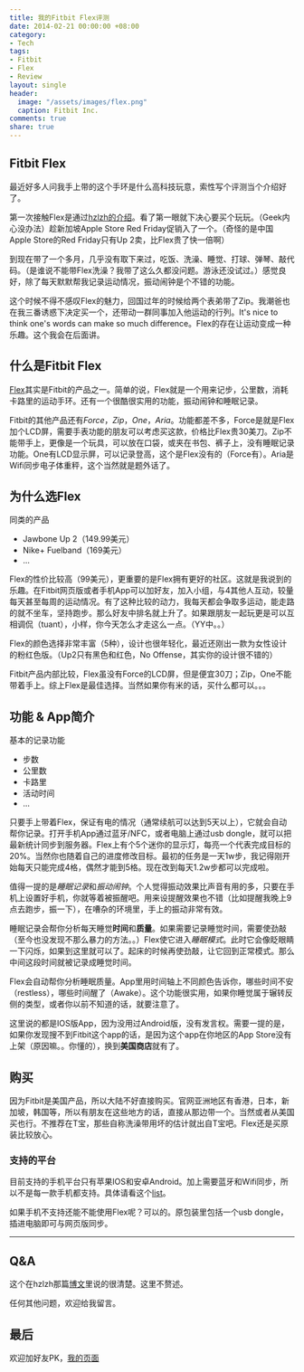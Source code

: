 ```yaml
---
title: 我的Fitbit Flex评测
date: 2014-02-21 00:00:00 +08:00
category:
- Tech
tags:
- Fitbit
- Flex
- Review
layout: single
header:
  image: "/assets/images/flex.png"
  caption: Fitbit Inc.
comments: true
share: true
---
```


## Fitbit Flex
最近好多人问我手上带的这个手环是什么高科技玩意，索性写个评测当个介绍好了。

第一次接触Flex是通过[hzlzh的介绍][hzlzh's review]。看了第一眼就下决心要买个玩玩。（Geek内心没办法）趁新加坡Apple Store Red Friday促销入了一个。（奇怪的是中国Apple Store的Red Friday只有Up 2卖，比Flex贵了快一倍啊）

到现在带了一个多月，几乎没有取下来过，吃饭、洗澡、睡觉、打球、弹琴、敲代码。（是谁说不能带Flex洗澡？我带了这么久都没问题。游泳还没试过。）感觉良好，除了每天默默帮我记录运动情况，振动闹钟是个不错的功能。

这个时候不得不感叹Flex的魅力，回国过年的时候给两个表弟带了Zip。我潮爸也在我三番诱惑下决定买一个，还带动一群同事加入他运动的行列。It's nice to think one's words can make so much difference。Flex的存在让运动变成一种乐趣。这个我会在后面讲。

[hzlzh's review]:http://hzlzh.io/fitbit-flex-review/

## 什么是Fitbit Flex
[Flex][flex_link]其实是Fitbit的产品之一。简单的说，Flex就是一个用来记步，公里数，消耗卡路里的运动手环。还有一个很酷很实用的功能，振动闹钟和睡眠记录。

Fitbit的其他产品还有*Force*，*Zip*，*One*，*Aria*。功能都差不多，Force是就是Flex加个LCD屏，需要手表功能的朋友可以考虑买这款，价格比Flex贵30美刀。Zip不能带手上，更像是一个玩具，可以放在口袋，或夹在书包、裤子上，没有睡眠记录功能。One有LCD显示屏，可以记录登高，这个是Flex没有的（Force有）。Aria是Wifi同步电子体重秤，这个当然就是题外话了。

[flex_link]: http://www.fitbit.com/

## 为什么选Flex
同类的产品

* Jawbone Up 2（149.99美元）
* Nike+ Fuelband（169美元）
* ... 

Flex的性价比较高（99美元），更重要的是Flex拥有更好的社区。这就是我说到的乐趣。在Fitbit网页版或者手机App可以加好友，加入小组，与4其他人互动，较量每天甚至每周的运动情况。有了这种比较的动力，我每天都会争取多运动，能走路的就不坐车，坚持跑步。那么好友中排名就上升了。如果跟朋友一起玩更是可以互相调侃（tuant），小样，你今天怎么才走这么一点。（YY中。。）

Flex的颜色选择非常丰富（5种），设计也很年轻化，最近还刚出一款为女性设计的粉红色版。（Up2只有黑色和红色，No Offense，其实你的设计很不错的）

Fitbit产品内部比较，Flex虽没有Force的LCD屏，但是便宜30刀；Zip，One不能带着手上。综上Flex是最佳选择。当然如果你有米的话，买什么都可以。。。

## 功能 & App简介

基本的记录功能

* 步数
* 公里数
* 卡路里
* 活动时间
* ...

只要手上带着Flex，保证有电的情况（通常续航可以达到5天以上），它就会自动帮你记录。打开手机App通过蓝牙/NFC，或者电脑上通过usb dongle，就可以把最新统计同步到服务器。Flex上有个5个迷你的显示灯，每亮一个代表完成目标的20%。当然你也随着自己的进度修改目标。最初的任务是一天1w步，我记得刚开始每天只能完成4格，偶然才能到5格。现在改到每天1.2w步都可以完成啦。

值得一提的是*睡眠记录*和*振动闹钟*。个人觉得振动效果比声音有用的多，只要在手机上设置好手机，你就等着被振醒吧。用来设提醒效果也不错（比如提醒我晚上9点去跑步，振一下），在嘈杂的环境里，手上的振动非常有效。

睡眠记录会帮你分析每天睡觉**时间**和**质量**。如果需要记录睡觉时间，需要使劲敲（至今也没发现不那么暴力的方法。。）Flex使它进入*睡眠模式*。此时它会像眨眼睛一下闪烁，如果到这里就可以了。起床的时候再使劲敲，让它回到正常模式。那么中间这段时间就被记录成睡觉时间。

Flex会自动帮你分析睡眠质量。App里用时间轴上不同颜色告诉你，哪些时间不安（restless），哪些时间醒了（Awake）。这个功能很实用，如果你睡觉属于辗转反侧的类型，或者你以前不知道的话，就要注意了。

这里说的都是IOS版App，因为没用过Android版，没有发言权。需要一提的是，如果你发现搜不到Fitbit这个app的话，是因为这个app在你地区的App Store没有上架（原因嘛。。你懂的），换到**美国商店**就有了。

## 购买
因为Fitbit是美国产品，所以大陆不好直接购买。官网亚洲地区有香港，日本，新加坡，韩国等，所以有朋友在这些地方的话，直接从那边带一个。当然或者从美国买也行。不推荐在T宝，那些自称洗澡带用坏的估计就出自T宝吧。Flex还是买原装比较放心。

### 支持的平台
目前支持的手机平台只有苹果IOS和安卓Android。加上需要蓝牙和Wifi同步，所以不是每一款手机都支持。具体请看这个[list][device_list]。

如果手机不支持还能不能使用Flex呢？可以的。原包装里包括一个usb dongle，插进电脑即可与网页版同步。

[device_list]: http://www.fitbit.com/devices

----

## Q&A
这个在hzlzh那篇[博文][hzlzh's review]里说的很清楚。这里不赘述。

任何其他问题，欢迎给我留言。

## 最后
欢迎加好友PK，[我的页面][my_public_page]

[my_public_page]: http://www.fitbit.com/user/2C7XFR




